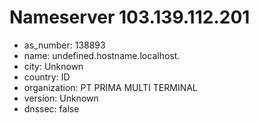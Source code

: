 # Nameserver 103.139.112.201

* as_number: 138893
* name: undefined.hostname.localhost.
* city: Unknown
* country: ID
* organization: PT PRIMA MULTI TERMINAL
* version: Unknown
* dnssec: false
